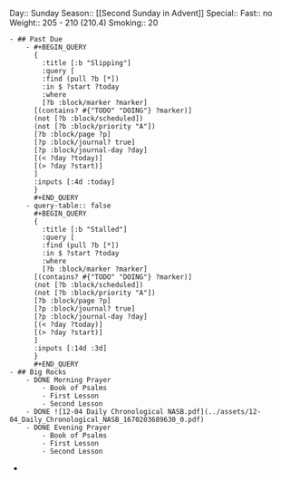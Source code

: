 Day:: Sunday
Season:: [[Second Sunday in Advent]]
Special:: 
Fast:: no
Weight:: 205 - 210 (210.4)
Smoking:: 20

	- ## Past Due
		- #+BEGIN_QUERY
		  {
		    :title [:b "Slipping"]
		    :query [
		    :find (pull ?b [*])
		    :in $ ?start ?today
		    :where
		    [?b :block/marker ?marker]
		  [(contains? #{"TODO" "DOING"} ?marker)]
		  (not [?b :block/scheduled])
		  (not [?b :block/priority "A"])
		  [?b :block/page ?p]
		  [?p :block/journal? true]
		  [?p :block/journal-day ?day]
		  [(< ?day ?today)]
		  [(> ?day ?start)]
		  ]
		  :inputs [:4d :today]
		  }
		  #+END_QUERY
		- query-table:: false
		  #+BEGIN_QUERY
		  {
		    :title [:b "Stalled"]
		    :query [
		    :find (pull ?b [*])
		    :in $ ?start ?today
		    :where
		    [?b :block/marker ?marker]
		  [(contains? #{"TODO" "DOING"} ?marker)]
		  (not [?b :block/scheduled])
		  (not [?b :block/priority "A"])
		  [?b :block/page ?p]
		  [?p :block/journal? true]
		  [?p :block/journal-day ?day]
		  [(< ?day ?today)]
		  [(> ?day ?start)]
		  ]
		  :inputs [:14d :3d]
		  }
		  #+END_QUERY
	- ## Big Rocks
		- DONE Morning Prayer
			- Book of Psalms
			- First Lesson
			- Second Lesson
		- DONE ![12-04 Daily Chronological NASB.pdf](../assets/12-04_Daily_Chronological_NASB_1670203689630_0.pdf)
		- DONE Evening Prayer
			- Book of Psalms
			- First Lesson
			- Second Lesson
-